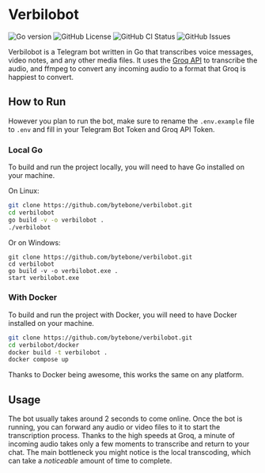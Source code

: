 # Verbilobot

![Go version](https://img.shields.io/github/go-mod/go-version/bytebone/verbilobot?style=flat-square)
![GitHub License](https://img.shields.io/github/license/bytebone/verbilobot?style=flat-square)
![GitHub CI Status](https://img.shields.io/github/actions/workflow/status/bytebone/verbilobot/ci.yml?style=flat-square&logo=github&label=CI)
![GitHub Issues](https://img.shields.io/github/issues/bytebone/verbilobot?style=flat-square)

Verbilobot is a Telegram bot written in Go that transcribes voice messages, video notes, and any other media files. It uses the [Groq API](https://groq.com) to transcribe the audio, and ffmpeg to convert any incoming audio to a format that Groq is happiest to convert.

## How to Run

However you plan to run the bot, make sure to rename the `.env.example` file to `.env` and fill in your Telegram Bot Token and Groq API Token.

### Local Go

To build and run the project locally, you will need to have Go installed on your machine.

On Linux:
```bash
git clone https://github.com/bytebone/verbilobot.git
cd verbilobot
go build -v -o verbilobot .
./verbilobot
```
Or on Windows: 
```pwsh
git clone https://github.com/bytebone/verbilobot.git
cd verbilobot
go build -v -o verbilobot.exe .
start verbilobot.exe
```

### With Docker

To build and run the project with Docker, you will need to have Docker installed on your machine.

```bash
git clone https://github.com/bytebone/verbilobot.git
cd verbilobot/docker
docker build -t verbilobot .
docker compose up
```
Thanks to Docker being awesome, this works the same on any platform. 

## Usage

The bot usually takes around 2 seconds to come online. Once the bot is running, you can forward any audio or video files to it to start the transcription process. Thanks to the high speeds at Groq, a minute of incoming audio takes only a few moments to transcribe and return to your chat. The main bottleneck you might notice is the local transcoding, which can take a *noticeable* amount of time to complete.